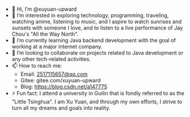 - 👋 Hi, I’m @xuyuan-upward
- 👀 I’m interested in exploring technology, programming, traveling, watching anime, listening to music, and I aspire to watch sunrises and sunsets with someone I love, and to listen to a live performance of Jay Chou's "All the Way North".
- 🌱 I’m currently learning Java backend development with the goal of working at a major internet company.
- 💞️ I’m looking to collaborate on projects related to Java development or any other tech-related activities.
- 📫 How to reach me:
  - Email: 2517115657@qq.com
  - Gitee: gitee.com/xuyuan-upward
  - Blog: https://blog.csdn.net/a147775
- ⚡ Fun fact: I attend a university in Guilin that is fondly referred to as the "Little Tsinghua".
I am Xu Yuan, and through my own efforts, I strive to turn all my dreams and goals into reality.

<!---
xuyuan-upward/xuyuan-upward is a ✨ special ✨ repository because its `README.md` (this file) appears on your GitHub profile.
You can click the Preview link to take a look at your changes.
--->
